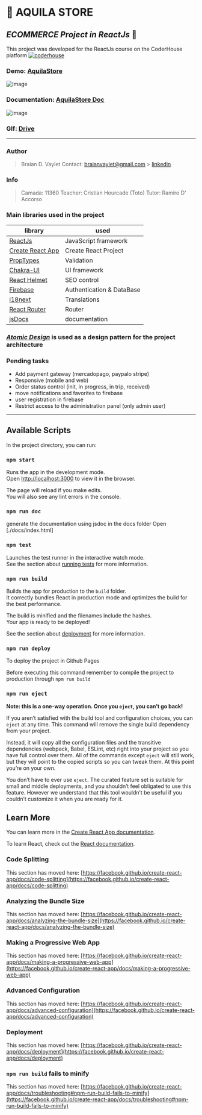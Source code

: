 # 🦅 AQUILA STORE

## _ECOMMERCE Project in ReactJs_ 💙

This project was developed for the ReactJs course on the CoderHouse platform [![coderhouse](https://emprelatam.com/wp-content/uploads/2019/10/logos-coderhouse-01.png)](https://www.coderhouse.com/)

### Demo: [AquilaStore](https://braianvaylet.github.io/AquilaStore/)

![image](https://lh3.googleusercontent.com/jV0n-_YKRaZZf1k6O58MSlfL5J1PHSHN2Ij-Wd2r8E6F2PTD04fxbiW4la-nWlWr9gZ57Ya1MaOFsiL2Aqm6kFu6aaCqdmIHLnd5SV7BdEw75gUvmO9QcQa-PtO1tZCSFnQtMfoBi2Ihq7WZbWrgYjFffANoDL9cCX3zNa_QJDTgtuTDGA0NgSq2UcPJk-qLEWnKtm49SHE13hDZsdvXJxQcbpnZTmdo2RGiUgANXINZwLBZOii1FzQjDSEtcZy87wc2s5_2f_S3z_noW8omcqY6LugJpPbUB2_uYtLJhSpKs06N5K5lqM_FLWESz3HTaxs5_YHGMWkTjHOcOCzbKQ-VnmzfqyJoz_9JsNWBbiA2n_AdPkg-wIUQPJ-sgJnsAkKXUceXWf7UWipS6_fqXpcW4ZfDaIWWFgd6VlfhNmZDcqqrxOr3BP3yV3r5LUpjXAmfARwjdkA5pBDFItP1uRRMI1p4o6HVIeN6Ae6YEblNe9w6p9iJJOEwX7zrEBrIrJnnnuWzK-bUcCinJw_F8J28S6Dipa_ac-ywUEy0ZlUaFQaVRfOhYk-Vyf6v4MIxJSqpr7V8DwKeFHrBAjZDDzQSLYpdH63KSw2gDeCQ8oqPFivmrT5D5OAlpBVDC8FQjrx58K-WAQPzipd14zLiJwJjJqQ_9oqcKPx_oLeZtDRsVJN5MOB79-vlYfGhOxRoLuKroKjviYLm5XOQ7Vau1-s=w1901-h941-no?authuser=0)

### Documentation: [AquilaStore Doc](https://braianvaylet.github.io/AquilaStoreDoc/)

![image](https://lh3.googleusercontent.com/ngnrswKFN4Pn4sqiW1k9xoLdrelPsP_dEj8Zljd2C7vzLJtCAXcklDpDEoMtxE08imnFl9fGptleZJWTDyVAApgdEmwJrkObzRc7ek9e9ow6k44fW9PNx6BwVnnVvnhfFQcxbU6sOArXFNJk_ATiq2Hpi05YGNxAI6Q8mqgvWzSMNRkHfg2jGG0LBhulQXa7bHS5V-w80ZNuoukGJHonPi4DoxSpVaDWQ0s9blep2_iSraRHzGb7CucbLuKJ1xechrID1ppT-aWmPVuqnxcG-GjodGXwtnWvJTg-rTopC5U5AoVbHKr8p0-fFTaGkXDrWYEpEPkGH4z9zg045bcwmKBdFHXihJlmNjCHxUtl9Rk7ZH5erwwz-MjwVofTk0cgLR8UrxeToOoNiOw9IZ2m4AecTX5vP5YStC6QntB6GmoFu6Ksoo-bwbXV44zZ7ndwQTO4EmdutmfSx3F2zXuqkhHNLh0o-30TjdOmShEbim5MeEUvUfBgwCTAEbNFsAvqmuSd-HkColY5BzqAJLJnKCFxfoLebdM3kZsoDSuJ9sKmX9dUy_Ufg1OhW_Lm9zD9QYMCVNJCPRC57eTU_Wmi1f__7Wc6UCXfEBSLU3f-lGR6ulbcmxyCnxVO-qDcgWnGGuBgFB2jcRdd1XlxramFsKAbYa6Zau6p87-OeuwE--GDsdjJIJPT_1e2gi7kdzRQ-LSuaXZXRsZGsLhV8d75c2s=w1898-h941-no?authuser=0)

### GIf: [Drive](https://drive.google.com/drive/folders/1NfJosoxtxH9WXLB1xvUi_JidEYYwbs4G?usp=sharing)

---

### Author

> Braian D. Vaylet
> Contact: braianvaylet@gmail.com > [linkedin](https://www.linkedin.com/in/braianvaylet/)

### Info

> Camada: 11360
> Teacher: Cristian Hourcade (Toto)
> Tutor: Ramiro D' Accorso

### Main libraries used in the project

| library                                                          | used                      |
| ---------------------------------------------------------------- | ------------------------- |
| [ReactJs](https://es.reactjs.org/)                               | JavaScript framework      |
| [Create React App](https://github.com/facebook/create-react-app) | Create React Project      |
| [PropTypes](https://www.npmjs.com/package/prop-types)            | Validation                |
| [Chakra-UI](https://chakra-ui.com/)                              | UI framework              |
| [React Helmet](https://www.npmjs.com/package/react-helmet)       | SEO control               |
| [Firebase](https://firebase.google.com/?hl=es)                   | Authentication & DataBase |
| [i18next](https://react.i18next.com/)                            | Translations              |
| [React Router](https://reactrouter.com/)                         | Router                    |
| [jsDocs](https://jsdoc.app/)                                     | documentation             |

### _[Atomic Design](https://atomicdesign.bradfrost.com/)_ is used as a design pattern for the project architecture

### Pending tasks

- Add payment gateway (mercadopago, paypalo stripe)
- Responsive (mobile and web)
- Order status control (init, in progress, in trip, received)
- move notifications and favorites to firebase
- user registration in firebase
- Restrict access to the administration panel (only admin user)

---

## Available Scripts

In the project directory, you can run:

### `npm start`

Runs the app in the development mode.\
Open [http://localhost:3000](http://localhost:3000) to view it in the browser.

The page will reload if you make edits.\
You will also see any lint errors in the console.

### `npm run doc`

generate the documentation using jsdoc in the docs folder
Open [./docs/index.html]

### `npm test`

Launches the test runner in the interactive watch mode.\
See the section about [running tests](https://facebook.github.io/create-react-app/docs/running-tests) for more information.

### `npm run build`

Builds the app for production to the `build` folder.\
It correctly bundles React in production mode and optimizes the build for the best performance.

The build is minified and the filenames include the hashes.\
Your app is ready to be deployed!

See the section about [deployment](https://facebook.github.io/create-react-app/docs/deployment) for more information.

### `npm run deploy`

To deploy the project in Github Pages

Before executing this command remember to compile the project to production through `npm run build`

### `npm run eject`

**Note: this is a one-way operation. Once you `eject`, you can’t go back!**

If you aren’t satisfied with the build tool and configuration choices, you can `eject` at any time. This command will remove the single build dependency from your project.

Instead, it will copy all the configuration files and the transitive dependencies (webpack, Babel, ESLint, etc) right into your project so you have full control over them. All of the commands except `eject` will still work, but they will point to the copied scripts so you can tweak them. At this point you’re on your own.

You don’t have to ever use `eject`. The curated feature set is suitable for small and middle deployments, and you shouldn’t feel obligated to use this feature. However we understand that this tool wouldn’t be useful if you couldn’t customize it when you are ready for it.

## Learn More

You can learn more in the [Create React App documentation](https://facebook.github.io/create-react-app/docs/getting-started).

To learn React, check out the [React documentation](https://reactjs.org/).

### Code Splitting

This section has moved here: [https://facebook.github.io/create-react-app/docs/code-splitting](https://facebook.github.io/create-react-app/docs/code-splitting)

### Analyzing the Bundle Size

This section has moved here: [https://facebook.github.io/create-react-app/docs/analyzing-the-bundle-size](https://facebook.github.io/create-react-app/docs/analyzing-the-bundle-size)

### Making a Progressive Web App

This section has moved here: [https://facebook.github.io/create-react-app/docs/making-a-progressive-web-app](https://facebook.github.io/create-react-app/docs/making-a-progressive-web-app)

### Advanced Configuration

This section has moved here: [https://facebook.github.io/create-react-app/docs/advanced-configuration](https://facebook.github.io/create-react-app/docs/advanced-configuration)

### Deployment

This section has moved here: [https://facebook.github.io/create-react-app/docs/deployment](https://facebook.github.io/create-react-app/docs/deployment)

### `npm run build` fails to minify

This section has moved here: [https://facebook.github.io/create-react-app/docs/troubleshooting#npm-run-build-fails-to-minify](https://facebook.github.io/create-react-app/docs/troubleshooting#npm-run-build-fails-to-minify)
